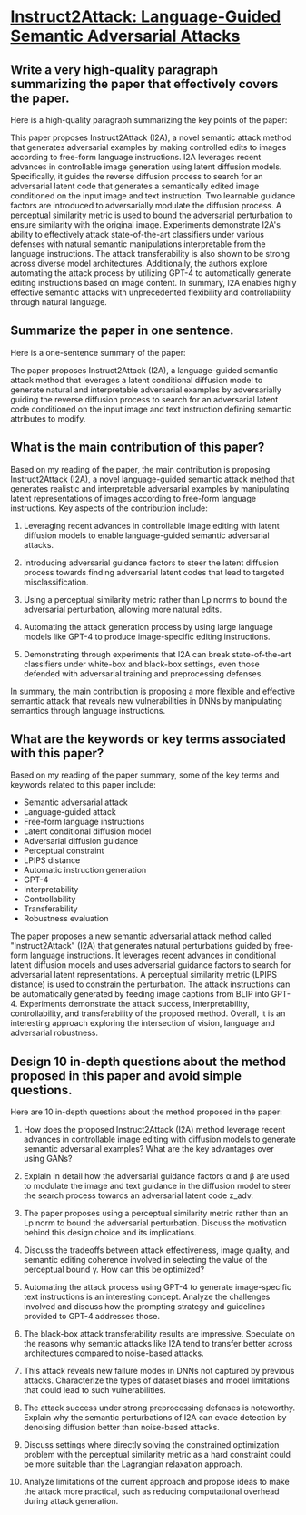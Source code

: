 # [Instruct2Attack: Language-Guided Semantic Adversarial Attacks](https://arxiv.org/abs/2311.15551)

## Write a very high-quality paragraph summarizing the paper that effectively covers the paper.

 Here is a high-quality paragraph summarizing the key points of the paper:

This paper proposes Instruct2Attack (I2A), a novel semantic attack method that generates adversarial examples by making controlled edits to images according to free-form language instructions. I2A leverages recent advances in controllable image generation using latent diffusion models. Specifically, it guides the reverse diffusion process to search for an adversarial latent code that generates a semantically edited image conditioned on the input image and text instruction. Two learnable guidance factors are introduced to adversarially modulate the diffusion process. A perceptual similarity metric is used to bound the adversarial perturbation to ensure similarity with the original image. Experiments demonstrate I2A's ability to effectively attack state-of-the-art classifiers under various defenses with natural semantic manipulations interpretable from the language instructions. The attack transferability is also shown to be strong across diverse model architectures. Additionally, the authors explore automating the attack process by utilizing GPT-4 to automatically generate editing instructions based on image content. In summary, I2A enables highly effective semantic attacks with unprecedented flexibility and controllability through natural language.


## Summarize the paper in one sentence.

 Here is a one-sentence summary of the paper:

The paper proposes Instruct2Attack (I2A), a language-guided semantic attack method that leverages a latent conditional diffusion model to generate natural and interpretable adversarial examples by adversarially guiding the reverse diffusion process to search for an adversarial latent code conditioned on the input image and text instruction defining semantic attributes to modify.


## What is the main contribution of this paper?

 Based on my reading of the paper, the main contribution is proposing Instruct2Attack (I2A), a novel language-guided semantic attack method that generates realistic and interpretable adversarial examples by manipulating latent representations of images according to free-form language instructions. Key aspects of the contribution include:

1) Leveraging recent advances in controllable image editing with latent diffusion models to enable language-guided semantic adversarial attacks. 

2) Introducing adversarial guidance factors to steer the latent diffusion process towards finding adversarial latent codes that lead to targeted misclassification.

3) Using a perceptual similarity metric rather than Lp norms to bound the adversarial perturbation, allowing more natural edits. 

4) Automating the attack generation process by using large language models like GPT-4 to produce image-specific editing instructions.

5) Demonstrating through experiments that I2A can break state-of-the-art classifiers under white-box and black-box settings, even those defended with adversarial training and preprocessing defenses.

In summary, the main contribution is proposing a more flexible and effective semantic attack that reveals new vulnerabilities in DNNs by manipulating semantics through language instructions.


## What are the keywords or key terms associated with this paper?

 Based on my reading of the paper summary, some of the key terms and keywords related to this paper include:

- Semantic adversarial attack
- Language-guided attack 
- Free-form language instructions
- Latent conditional diffusion model
- Adversarial diffusion guidance
- Perceptual constraint
- LPIPS distance
- Automatic instruction generation
- GPT-4
- Interpretability
- Controllability
- Transferability
- Robustness evaluation

The paper proposes a new semantic adversarial attack method called "Instruct2Attack" (I2A) that generates natural perturbations guided by free-form language instructions. It leverages recent advances in conditional latent diffusion models and uses adversarial guidance factors to search for adversarial latent representations. A perceptual similarity metric (LPIPS distance) is used to constrain the perturbation. The attack instructions can be automatically generated by feeding image captions from BLIP into GPT-4. Experiments demonstrate the attack success, interpretability, controllability, and transferability of the proposed method. Overall, it is an interesting approach exploring the intersection of vision, language and adversarial robustness.


## Design 10 in-depth questions about the method proposed in this paper and avoid simple questions.

 Here are 10 in-depth questions about the method proposed in the paper:

1) How does the proposed Instruct2Attack (I2A) method leverage recent advances in controllable image editing with diffusion models to generate semantic adversarial examples? What are the key advantages over using GANs?

2) Explain in detail how the adversarial guidance factors α and β are used to modulate the image and text guidance in the diffusion model to steer the search process towards an adversarial latent code z_adv. 

3) The paper proposes using a perceptual similarity metric rather than an Lp norm to bound the adversarial perturbation. Discuss the motivation behind this design choice and its implications. 

4) Discuss the tradeoffs between attack effectiveness, image quality, and semantic editing coherence involved in selecting the value of the perceptual bound γ. How can this be optimized?

5) Automating the attack process using GPT-4 to generate image-specific text instructions is an interesting concept. Analyze the challenges involved and discuss how the prompting strategy and guidelines provided to GPT-4 addresses those.

6) The black-box attack transferability results are impressive. Speculate on the reasons why semantic attacks like I2A tend to transfer better across architectures compared to noise-based attacks.

7) This attack reveals new failure modes in DNNs not captured by previous attacks. Characterize the types of dataset biases and model limitations that could lead to such vulnerabilities.

8) The attack success under strong preprocessing defenses is noteworthy. Explain why the semantic perturbations of I2A can evade detection by denoising diffusion better than noise-based attacks.

9) Discuss settings where directly solving the constrained optimization problem with the perceptual similarity metric as a hard constraint could be more suitable than the Lagrangian relaxation approach.

10) Analyze limitations of the current approach and propose ideas to make the attack more practical, such as reducing computational overhead during attack generation.
